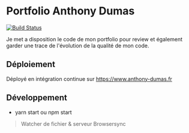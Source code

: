 # Portfolio Anthony Dumas
[![Build Status](http://172.105.82.184:8080/buildStatus/icon?job=Projets+Personnel%2Fanthony-dumas.fr)](http://172.105.82.184:8080/job/Projets%20Personnel/job/anthony-dumas.fr/)

Je met a disposition le code de mon portfolio pour review et également garder une trace de l'évolution de la qualité de mon code.

## Déploiement
Déployé en intégration continue sur https://www.anthony-dumas.fr

## Développement

- yarn start ou npm start
> Watcher de fichier & serveur Browsersync
